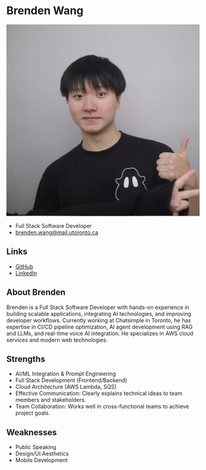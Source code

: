 # Brenden Wang

![Brenden Profile](./brenden_profile.jpg)

- Full Stack Software Developer
- brenden.wang@mail.utoronto.ca

## Links

- [GitHub](https://github.com/Brenden-Yiping-Wang)
- [LinkedIn](https://www.linkedin.com/in/brenden-yiping-wang-b9232927b/)

## About Brenden

Brenden is a Full Stack Software Developer with hands-on experience in building scalable applications, integrating AI technologies, and improving developer workflows. Currently working at Chatsimple in Toronto, he has expertise in CI/CD pipeline optimization, AI agent development using RAG and LLMs, and real-time voice AI integration. He specializes in AWS cloud services and modern web technologies.

## Strengths

- AI/ML Integration & Prompt Engineering
- Full Stack Development (Frontend/Backend)
- Cloud Architecture (AWS Lambda, SQS)
- Effective Communication: Clearly explains technical ideas to team members and stakeholders.
- Team Collaboration: Works well in cross-functional teams to achieve project goals.

## Weaknesses

- Public Speaking
- Design/UI Aesthetics
- Mobile Development
